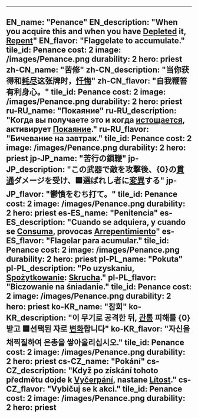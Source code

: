 ---

EN_name: "Penance"
EN_description: "When you acquire this and when you have <u>Depleted</u> it, <u>Repent</u>"
EN_flavor: "Flaggelate to accumulate."
tile_id: Penance
cost: 2
image: /images/Penance.png
durability: 2
hero: priest
zh-CN_name: "苦修"
zh-CN_description: "当你获得和<u>耗尽</u>这张牌时，<u>忏悔</u>"
zh-CN_flavor: "自我鞭笞有利身心。"
tile_id: Penance
cost: 2
image: /images/Penance.png
durability: 2
hero: priest
ru-RU_name: "Покаяние"
ru-RU_description: "Когда вы получаете это и когда <u>истощается</u>, активирует <u>Покаяние</u>."
ru-RU_flavor: "Бичевание на завтрак."
tile_id: Penance
cost: 2
image: /images/Penance.png
durability: 2
hero: priest
jp-JP_name: "苦行の鎖鞭"
jp-JP_description: "この武器で敵を攻撃後、{0}の<u>貫通</u>ダメージを受け、🟦選ばれし者に<u>変異</u>する"
jp-JP_flavor: "鬱憤をむち打て。"
tile_id: Penance
cost: 2
image: /images/Penance.png
durability: 2
hero: priest
es-ES_name: "Penitencia"
es-ES_description: "Cuando se adquiera, y cuando se <u>Consuma</u>, provocas <u>Arrepentimiento</u>"
es-ES_flavor: "Flagelar para acumular."
tile_id: Penance
cost: 2
image: /images/Penance.png
durability: 2
hero: priest
pl-PL_name: "Pokuta"
pl-PL_description: "Po uzyskaniu, <u>Spożytkowanie</u>: <u>Skrucha</u>."
pl-PL_flavor: "Biczowanie na śniadanie."
tile_id: Penance
cost: 2
image: /images/Penance.png
durability: 2
hero: priest
ko-KR_name: "참회"
ko-KR_description: "이 무기로 공격한 뒤, <u>관통</u> 피해를 {0} 받고 🟦선택된 자로 <u>변화</u>합니다"
ko-KR_flavor: "자신을 채찍질하여 은총을 쌓아올리십시오."
tile_id: Penance
cost: 2
image: /images/Penance.png
durability: 2
hero: priest
cs-CZ_name: "Pokání"
cs-CZ_description: "Když po získání tohoto předmětu dojde k <u>Vyčerpání</u>, nastane <u>Lítost</u>."
cs-CZ_flavor: "Vybičuj se k akci."
tile_id: Penance
cost: 2
image: /images/Penance.png
durability: 2
hero: priest
---